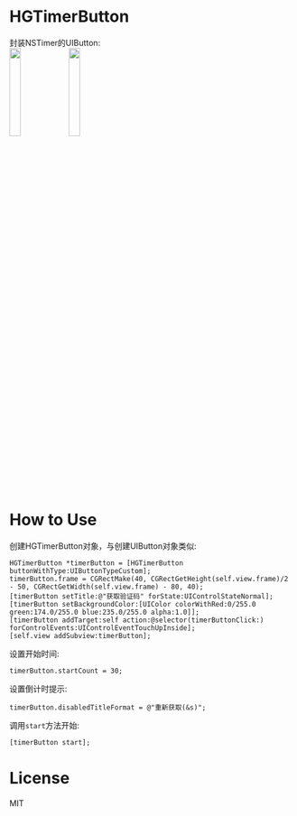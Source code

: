 # HGTimerButton
封装NSTimer的UIButton:<br>
<img src="https://github.com/xuhonggui/HGTimerButton/raw/master/Image/image1.png" width=20% heithg=20% />
<img src="https://github.com/xuhonggui/HGTimerButton/raw/master/Image/image2.png" width=20% heithg=20% />
# How to Use
创建HGTimerButton对象，与创建UIButton对象类似:<br>
```
HGTimerButton *timerButton = [HGTimerButton buttonWithType:UIButtonTypeCustom];
timerButton.frame = CGRectMake(40, CGRectGetHeight(self.view.frame)/2 - 50, CGRectGetWidth(self.view.frame) - 80, 40);
[timerButton setTitle:@"获取验证码" forState:UIControlStateNormal];
[timerButton setBackgroundColor:[UIColor colorWithRed:0/255.0 green:174.0/255.0 blue:235.0/255.0 alpha:1.0]];
[timerButton addTarget:self action:@selector(timerButtonClick:) forControlEvents:UIControlEventTouchUpInside];
[self.view addSubview:timerButton];
```
设置开始时间:<br>
```
timerButton.startCount = 30;
```
设置倒计时提示:<br>
```
timerButton.disabledTitleFormat = @"重新获取(&s)";
```
调用`start`方法开始:<br>
```
[timerButton start];
```
# License
MIT
